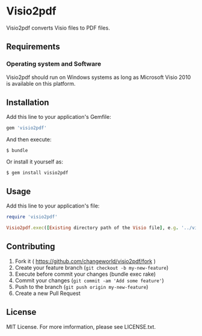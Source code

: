 # Visio2pdf

Visio2pdf converts Visio files to PDF files.

## Requirements

### Operating system and Software

Visio2pdf should run on Windows systems as long as Microsoft Visio 2010 is available on this platform.

## Installation

Add this line to your application's Gemfile:

```ruby
gem 'visio2pdf'
```

And then execute:

    $ bundle

Or install it yourself as:

    $ gem install visio2pdf

## Usage

Add this line to your application's file:

```ruby
require 'visio2pdf'

Visio2pdf.exec([Existing directory path of the Visio file], e.g. '../visio')
```

## Contributing

1. Fork it ( https://github.com/changeworld/visio2pdf/fork )
2. Create your feature branch (`git checkout -b my-new-feature`)
3. Execute before commit your changes (bundle exec rake)
4. Commit your changes (`git commit -am 'Add some feature'`)
5. Push to the branch (`git push origin my-new-feature`)
6. Create a new Pull Request

## License

MIT License. For more imformation, please see LICENSE.txt.
